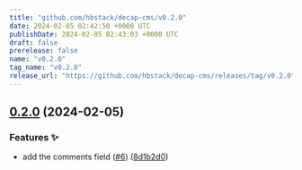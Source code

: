 ```yaml
---
title: "github.com/hbstack/decap-cms/v0.2.0"
date: 2024-02-05 02:42:50 +0000 UTC
publishDate: 2024-02-05 02:43:03 +0000 UTC
draft: false
prerelease: false
name: "v0.2.0"
tag_name: "v0.2.0"
release_url: "https://github.com/hbstack/decap-cms/releases/tag/v0.2.0"
---
```


## [0.2.0](https://github.com/hbstack/decap-cms/compare/v0.1.0...v0.2.0) (2024-02-05)


### Features ✨

* add the comments field ([#6](https://github.com/hbstack/decap-cms/issues/6)) ([8d1b2d0](https://github.com/hbstack/decap-cms/commit/8d1b2d007ae48177acec43682f8afddd2153cf4b))
